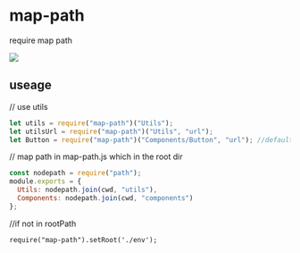 # map-path

require map path

![](https://img.shields.io/npm/v/map-path.svg?style=flat)

## useage

// use utils

```js
let utils = require("map-path")("Utils");
let utilsUrl = require("map-path")("Utils", "url");
let Button = require("map-path")("Components/Button", "url"); //default ..../Button/index.js
```

// map path in map-path.js which in the root dir

```js
const nodepath = require("path");
module.exports = {
  Utils: nodepath.join(cwd, "utils"),
  Components: nodepath.join(cwd, "components")
};
```

//if not in rootPath

```
require("map-path").setRoot('./env');
```
